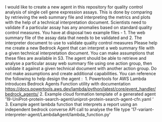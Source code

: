 I would like to create a new agent in this repository for quality  control analysis  of  single cell gene expression assays. This is done by comparing by retrieving the web summary file and interpreting the metrics and plots with the help of  a technical interpretation document. 
Scientists need to validate if a particular assay has any anomalies based on standard quality control measures. 
You have at disposal two example files - 1. The web summary file of the assay data that needs to be validated   and 2. The interpreter document to use to validate quality control measures 
Please help me create a new Bedrock Agent that can  interpret a web summary file with a given technical interpretation document. You can make assumptions that these files are available in S3. The agent should be able to retrieve and analyse a particular assay web summary file  using one action group, then validate it against a given technical document with another action group. Do not make assumptions and create additional capabilities. You can reference the following to help design the agent :  1. Powertools for AWS Lambda introduces Bedrock Agents Function utility with documentation https://docs.powertools.aws.dev/lambda/python/latest/core/event_handler/bedrock_agents/
2. Example cloud formation template of a generated agent ’19-UniProt-protein-search-agent/uniprot-protein-search-agent-cfn.yaml ‘
3. Example agent lambda function that interprets a report using an independent bedrock converse API call to analyse the file type ’17-variant-interpreter-agent/LambdaAgent/lambda_function.py’
